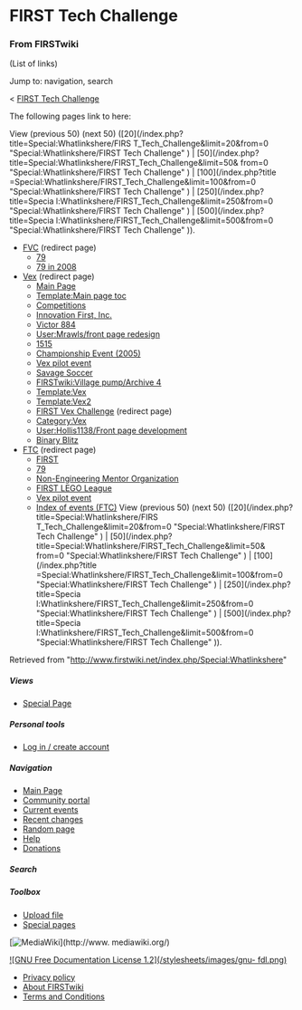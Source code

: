 # FIRST Tech Challenge

### From FIRSTwiki

(List of links)

Jump to: navigation, search

&lt; [FIRST Tech Challenge](/index.php?title=FIRST_Tech_Challenge&redirect=no
"FIRST Tech Challenge" )  

The following pages link to here:

View (previous 50) (next 50) ([20](/index.php?title=Special:Whatlinkshere/FIRS
T_Tech_Challenge&limit=20&from=0 "Special:Whatlinkshere/FIRST Tech Challenge"
) | [50](/index.php?title=Special:Whatlinkshere/FIRST_Tech_Challenge&limit=50&
from=0 "Special:Whatlinkshere/FIRST Tech Challenge" ) | [100](/index.php?title
=Special:Whatlinkshere/FIRST_Tech_Challenge&limit=100&from=0
"Special:Whatlinkshere/FIRST Tech Challenge" ) | [250](/index.php?title=Specia
l:Whatlinkshere/FIRST_Tech_Challenge&limit=250&from=0
"Special:Whatlinkshere/FIRST Tech Challenge" ) | [500](/index.php?title=Specia
l:Whatlinkshere/FIRST_Tech_Challenge&limit=500&from=0
"Special:Whatlinkshere/FIRST Tech Challenge" )).

  * [FVC](/index.php?title=FVC&redirect=no "FVC" ) (redirect page) 
    * [79](/index.php/79 "79" )
    * [79 in 2008](/index.php/79_in_2008 "79 in 2008" )
  * [Vex](/index.php?title=Vex&redirect=no "Vex" ) (redirect page) 
    * [Main Page](/index.php/Main_Page "Main Page" )
    * [Template:Main page toc](/index.php/Template:Main_page_toc "Template:Main page toc" )
    * [Competitions](/index.php/Competitions "Competitions" )
    * [Innovation First, Inc.](/index.php/Innovation_First%2C_Inc. "Innovation First, Inc." )
    * [Victor 884](/index.php/Victor_884 "Victor 884" )
    * [User:Mrawls/front page redesign](/index.php/User:Mrawls/front_page_redesign "User:Mrawls/front page redesign" )
    * [1515](/index.php/1515 "1515" )
    * [Championship Event (2005)](/index.php/Championship_Event_%282005%29 "Championship Event \(2005\)" )
    * [Vex pilot event](/index.php/Vex_pilot_event "Vex pilot event" )
    * [Savage Soccer](/index.php/Savage_Soccer "Savage Soccer" )
    * [FIRSTwiki:Village pump/Archive 4](/index.php/FIRSTwiki:Village_pump/Archive_4 "FIRSTwiki:Village pump/Archive 4" )
    * [Template:Vex](/index.php/Template:Vex "Template:Vex" )
    * [Template:Vex2](/index.php/Template:Vex2 "Template:Vex2" )
    * [FIRST Vex Challenge](/index.php?title=FIRST_Vex_Challenge&redirect=no "FIRST Vex Challenge" ) (redirect page) 
    * [Category:Vex](/index.php/Category:Vex "Category:Vex" )
    * [User:Hollis1138/Front page development](/index.php/User:Hollis1138/Front_page_development "User:Hollis1138/Front page development" )
    * [Binary Blitz](/index.php/Binary_Blitz "Binary Blitz" )
  * [FTC](/index.php?title=FTC&redirect=no "FTC" ) (redirect page) 
    * [FIRST](/index.php/FIRST "FIRST" )
    * [79](/index.php/79 "79" )
    * [Non-Engineering Mentor Organization](/index.php/Non-Engineering_Mentor_Organization "Non-Engineering Mentor Organization" )
    * [FIRST LEGO League](/index.php/FIRST_LEGO_League "FIRST LEGO League" )
    * [Vex pilot event](/index.php/Vex_pilot_event "Vex pilot event" )
    * [Index of events (FTC)](/index.php/Index_of_events_%28FTC%29 "Index of events \(FTC\)" )
View (previous 50) (next 50) ([20](/index.php?title=Special:Whatlinkshere/FIRS
T_Tech_Challenge&limit=20&from=0 "Special:Whatlinkshere/FIRST Tech Challenge"
) | [50](/index.php?title=Special:Whatlinkshere/FIRST_Tech_Challenge&limit=50&
from=0 "Special:Whatlinkshere/FIRST Tech Challenge" ) | [100](/index.php?title
=Special:Whatlinkshere/FIRST_Tech_Challenge&limit=100&from=0
"Special:Whatlinkshere/FIRST Tech Challenge" ) | [250](/index.php?title=Specia
l:Whatlinkshere/FIRST_Tech_Challenge&limit=250&from=0
"Special:Whatlinkshere/FIRST Tech Challenge" ) | [500](/index.php?title=Specia
l:Whatlinkshere/FIRST_Tech_Challenge&limit=500&from=0
"Special:Whatlinkshere/FIRST Tech Challenge" )).

Retrieved from "<http://www.firstwiki.net/index.php/Special:Whatlinkshere>"

##### Views

  * [Special Page](/index.php/Special:Whatlinkshere/FIRST_Tech_Challenge)

##### Personal tools

  * [Log in / create account](/index.php?title=Special:Userlogin&returnto=Special:Whatlinkshere)

[](/index.php/Main_Page "Main Page" )

##### Navigation

  * [Main Page](/index.php/Main_Page)
  * [Community portal](/index.php/FIRSTwiki:Community_portal)
  * [Current events](/index.php/Current_events)
  * [Recent changes](/index.php/Special:Recentchanges)
  * [Random page](/index.php/Special:Random)
  * [Help](/index.php/Help:Contents)
  * [Donations](/index.php/FIRSTwiki:Site_support)

##### Search



##### Toolbox

  * [Upload file](/index.php/Special:Upload)
  * [Special pages](/index.php/Special:Specialpages)

[![MediaWiki](/skins/common/images/poweredby_mediawiki_88x31.png)](http://www.
mediawiki.org/)

[![GNU Free Documentation License 1.2](/stylesheets/images/gnu-
fdl.png)](http://www.gnu.org/copyleft/fdl.html)

  * [Privacy policy](/index.php/FIRSTwiki:Privacy_policy "FIRSTwiki:Privacy policy" )
  * [About FIRSTwiki](/index.php/FIRSTwiki:About "FIRSTwiki:About" )
  * [Terms and Conditions](/index.php/FIRSTwiki:Terms_and_conditions "FIRSTwiki:Terms and conditions" )

